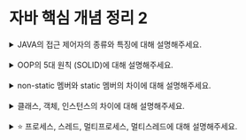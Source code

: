 # 자바 핵심 개념 정리 2
<details>
<summary>JAVA의 접근 제어자의 종류와 특징에 대해 설명해주세요.</summary>
<div markdown="1">
<ul>
  <li>public: public 접근 제어자가 설정된 변수 및 메서드는 어떤 클래스에서도 접근 가능하다. 다른 패키지에 속한 클래스에서도 접근할 수 있다.</li>
  <li>protected: 동일한 패키지 내의 클래스 또는 해당 클래스를 상속받은 클래스에서만 접근 가능하다.</li>
  <li>default: 접근 제어자를 지정하지 않은 경우 자동으로 설정된다. 동일한 패키지 내에서만 접근 가능하다.</li>
  <li>protected: 가장 제한적인 접근 제어자로, 해당 클래스 안에서만 접근 가능하다. </li>
</ul>
</div>
</details>
<br>

<details>
<summary>OOP의 5대 원칙 (SOLID)에 대해 설명해주세요.</summary>
<div markdown="1">
<ul>
  <li>단일 책임의 원칙(SRP, Single Responsibility Principle): 클래스는 단 한 가지의 책임만을 가져야 한다. 즉, 하나의 클래스는 하나의 기능만을 담당하며, 변경이 발생할 때는 한 가지 이유만 갖는다. </li>
  <li>개방 폐쇄 원칙(OCP, Open-Closed Principle): 소프트웨어의 구성 요소가 확장에 대해서는 유연하지만 수정에 대해서는 폐쇄적이어야 한다. 기능 추가 요청이 오면 손쉽게 확장하면서, 이에 따른 수정은 최소화하도록 프로그램을 작성한다.</li>
  <li>리스코프 치환 원칙(LSP, Liskov Substitution Principle): 부모 클래스는 항상 자식 클래스로 대체할 수 있어야 한다. 다형성의 특징을 이용하기 위한 원칙이다. </li>
  <li>인터페이스 분리 원칙(ISP, Interface Segegation Principle): 필요하지 않은 요소를 구현하지 않고, 가능한 최소한의 인터페이스만을 사용해야 한다. 클라이언트의 목적과 용도에 적합한 인터페이스만을 제공하는 것을 목표로 가진다. </li>
  <li>의존 역전 원칙(DIP, Dependency Inversion Principle): 상위 모듈이 하위 모듈에 종속성을 가져서는 안 되며, 양쪽 모두 추상화에 의존해야 한다. 거의 변화가 없는 추상 클래스 및 인터페이스에 의존하는 것이 바람직하다. </li>
</ul>
</div>
</details>
<br>

<details>
<summary>non-static 멤버와 static 멤버의 차이에 대해 설명해주세요.</summary>
<div markdown="1">
<ul>
  <li>non-static 멤버(instance 멤버): 클래스의 인스턴스에 속하는 멤버로, 객체의 상태를 표현하는데 사용된다. 주요 특징은 다음과 같다.  1) 객체 별로 다른 상태 가질 수 있음 2) 메모리 사용 -> 독립된 공간 3) 객체의 인스턴스 생성을 통해서만 접근 가능.
  </li>
  <li>static 멤버(class 멤버): static 멤버는 해당 클래스의 모든 인스턴스에 의해 공유된다. 주요 특징은 다음과 같다. 1) 클래스 단위로 공유, 클래스 당 하나만 생성 2) 메모리 효율성 3) 클래스 이름을 통해 직접 접근 가능. </li>
</ul>
</div>
</details>
<br>

<details>
<summary>클래스, 객체, 인스턴스의 차이에 대해 설명해주세요.</summary>
<div markdown="1">
<ul>
  <li>클래스(Class): 객체를 생성하기 위한 일종의 설계도를 의미한다. 객체가 가지는 속성(attribute)와 동작(method)를 정의한다.</li>
  <li>객체(Object): 클래스의 인스턴스(instance)를 의미하며, 클래스에 선언된 모양 그대로 생성된 실체를 의미한다.</li>
  <li>인스턴스(Instance): 클래스로부터 생성된 객체를 가리킨다. 클래스를 기반을 만들어진 개별적인 실체를 의미하며, 실체화된 인스턴스는 메모리에 할당된다.</li>
</ul>
</div>
</details>
<br>

<details>
<summary>⭐️ 프로세스, 스레드, 멀티프로세스, 멀티스레드에 대해 설명해주세요.</summary>
<div markdown="1">
</div>
</details>
<br>
